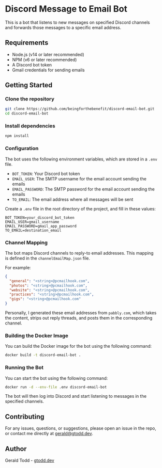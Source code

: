 # Discord Message to Email Bot

This is a bot that listens to new messages on specified Discord channels and forwards those messages to a specific email address.

## Requirements

* Node.js (v14 or later recommended)
* NPM (v6 or later recommended)
* A Discord bot token
* Gmail credentials for sending emails

## Getting Started

### Clone the repository

```bash
git clone https://github.com/beingforthebenefit/discord-email-bot.git
cd discord-email-bot
```

### Install dependencies

```bash
npm install
```

### Configuration

The bot uses the following environment variables, which are stored in a `.env` file.

* `BOT_TOKEN`: Your Discord bot token
* `EMAIL_USER`: The SMTP username for the email account sending the emails
* `EMAIL_PASSWORD`: The SMTP password for the email account sending the emails
* `TO_EMAIL`: The email address where all messages will be sent

Create a `.env` file in the root directory of the project, and fill in these values:

```env
BOT_TOKEN=your_discord_bot_token
EMAIL_USER=gmail_username
EMAIL_PASSWORD=gmail_app_password
TO_EMAIL=destination_email
```

### Channel Mapping

The bot maps Discord channels to reply-to email addresses. This mapping is defined in the `channelEmailMap.json` file. 

For example:

```json
{
  "general": "<string>@pcmailhook.com",
  "photos": "<string>@pcmailhook.com",
  "website": "<string>@pcmailhook.com",
  "practices": "<string>@pcmailhook.com",
  "gigs": "<string>@pcmailhook.com"
}
```

Personally, I generated these email addresses from `pabbly.com`, which takes the content, strips out reply threads, and posts them in the corresponding channel.

### Building the Docker Image

You can build the Docker image for the bot using the following command:

```bash
docker build -t discord-email-bot .
```

### Running the Bot

You can start the bot using the following command:

```bash
docker run -d --env-file .env discord-email-bot
```

The bot will then log into Discord and start listening to messages in the specified channels.

## Contributing

For any issues, questions, or suggestions, please open an issue in the repo, or contact me directly at gerald@gtodd.dev.

## Author

Gerald Todd - [gtodd.dev](https://gtodd.dev)
